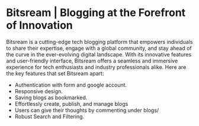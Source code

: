 # Bitsream | Blogging at the Forefront of Innovation

Bitsream is a cutting-edge tech blogging platform that empowers individuals to share their expertise, engage with a global community, and stay ahead of the curve in the ever-evolving digital landscape. With its innovative features and user-friendly interface, Bitsream offers a seamless and immersive experience for tech enthusiasts and industry professionals alike. Here are the key features that set Bitsream apart:

- Authentication with form and google account.
- Responsive design.
- Saving blogs as bookmarked.
- Effortlessly create, publish, and manage blogs
- Users can give their thoughts by commenting under blogs/
- Robust Search and Filtering.
